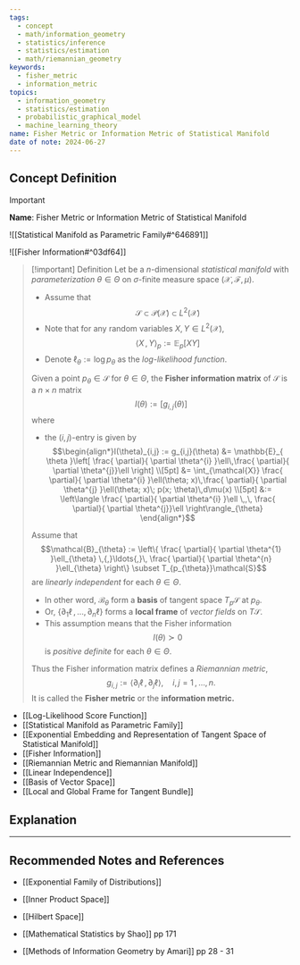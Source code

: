 ```yaml
---
tags:
  - concept
  - math/information_geometry
  - statistics/inference
  - statistics/estimation
  - math/riemannian_geometry
keywords:
  - fisher_metric
  - information_metric
topics:
  - information_geometry
  - statistics/estimation
  - probabilistic_graphical_model
  - machine_learning_theory
name: Fisher Metric or Information Metric of Statistical Manifold
date of note: 2024-06-27
---
```


## Concept Definition

>[!important]
>**Name**: Fisher Metric or Information Metric of Statistical Manifold

![[Statistical Manifold as Parametric Family#^646891]]

![[Fisher Information#^03df64]]

>[!important] Definition
>Let  be a $n$-dimensional *statistical manifold* with *parameterization* $\theta\in \Theta$ on $\sigma$-finite measure space $(\mathcal{X}, \mathscr{F}, \mu)$.
>- Assume that $$\mathcal{S} \subset \mathcal{P}(\mathcal{X}) \subset L^2(\mathcal{X})$$ 
>- Note that for any random variables $X,Y\in L^2(\mathcal{X})$, $$\left\langle  X\,,\,Y  \right\rangle_{p} := \mathbb{E}_{ p }\left[  X Y\right]$$  
>- Denote $\ell_{\theta} := \log p_{\theta}$ as the *log-likelihood function*.
>  
>Given a point $p_{\theta}\in \mathcal{S}$ for $\theta\in \Theta$, the **Fisher information matrix** of $\mathcal{S}$ is a $n\times n$ matrix $$I(\theta) := [g_{i,j}(\theta)]$$ where
>- the $(i,j)$-entry is given by $$\begin{align*}I(\theta)_{i,j} := g_{i,j}(\theta) &=  \mathbb{E}_{ \theta }\left[ \frac{ \partial}{ \partial \theta^{i} }\ell\,\frac{ \partial}{ \partial \theta^{j}}\ell \right] \\[5pt] &= \int_{\mathcal{X}} \frac{ \partial}{ \partial \theta^{i} }\ell(\theta; x)\,\frac{ \partial}{ \partial \theta^{j} }\ell(\theta; x)\; p(x; \theta)\,d\mu(x) \\[5pt] &:= \left\langle \frac{ \partial}{ \partial \theta^{i} }\ell \,,\,  \frac{ \partial}{ \partial \theta^{j}}\ell  \right\rangle_{\theta} \end{align*}$$ 
>  
>Assume that $$\mathcal{B}_{\theta} := \left\{ \frac{ \partial}{ \partial \theta^{1} }\ell_{\theta} \,{,}\ldots{,}\, \frac{ \partial}{ \partial \theta^{n} }\ell_{\theta} \right\} \subset T_{p_{\theta}}\mathcal{S}$$  are *linearly independent* for each $\theta\in \Theta$.
>- In other word,  $\mathcal{B}_{\theta}$ form a **basis** of tangent space $T_{p}\mathcal{S}$ at $p_{\theta}$. 
>- Or, $\{ \partial_{1}\ell \,{,}\ldots{,}\, \partial_{n}\ell\}$ forms a **local frame** of *vector fields* on $T\mathcal{S}$.
>- This assumption means that the Fisher information $$I(\theta) \succ 0$$ is *positive definite* for each $\theta\in \Theta$.
>  
>Thus  the Fisher information matrix defines a *Riemannian metric*, $$g_{i,j} := \left\langle  \partial_{i}\ell\,,\, \partial_{j}\ell   \right\rangle, \quad i,j=1\,{,}\ldots{,}\,n.$$ It is called the **Fisher metric** or the **information metric.**

- [[Log-Likelihood Score Function]]
- [[Statistical Manifold as Parametric Family]]
- [[Exponential Embedding and Representation of Tangent Space of Statistical Manifold]]
- [[Fisher Information]]
- [[Riemannian Metric and Riemannian Manifold]]
- [[Linear Independence]]
- [[Basis of Vector Space]]
- [[Local and Global Frame for Tangent Bundle]]


## Explanation





-----------
##  Recommended Notes and References



- [[Exponential Family of Distributions]]

- [[Inner Product Space]]
- [[Hilbert Space]]


- [[Mathematical Statistics by Shao]] pp 171
- [[Methods of Information Geometry by Amari]] pp 28 - 31